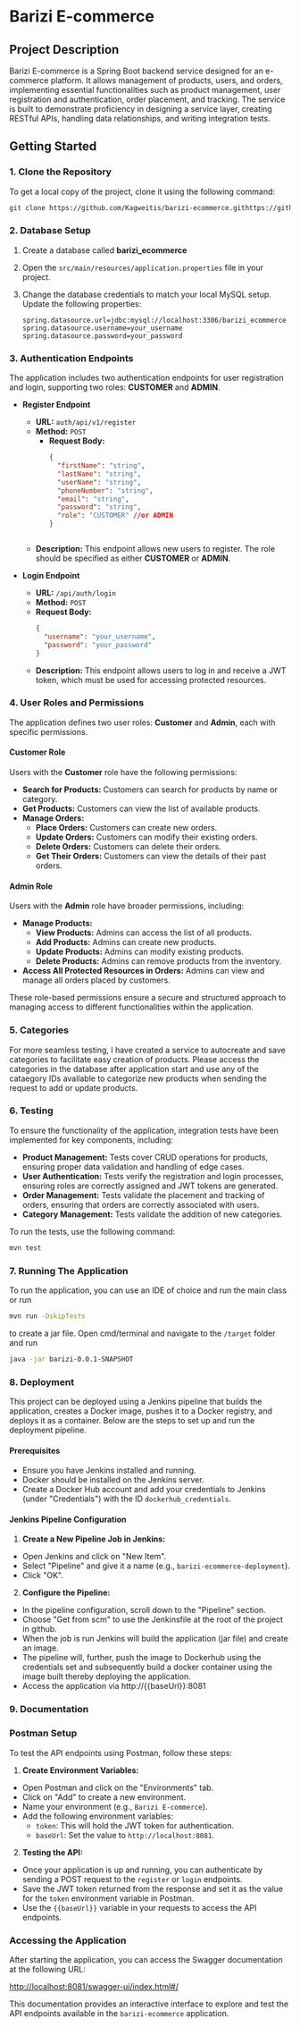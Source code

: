 # Barizi E-commerce

## Project Description

Barizi E-commerce is a Spring Boot backend service designed for an e-commerce platform. It allows management of products, users, and orders, implementing essential functionalities such as product management, user registration and authentication, order placement, and tracking. The service is built to demonstrate proficiency in designing a service layer, creating RESTful APIs, handling data relationships, and writing integration tests.

## Getting Started

### 1. Clone the Repository

To get a local copy of the project, clone it using the following command:

```bash
git clone https://github.com/Kagweitis/barizi-ecommerce.githttps://github.com/Kagweitis/barizi-ecommerce.git
```

### 2. Database Setup

1. Create a database called **barizi_ecommerce**
2. Open the `src/main/resources/application.properties` file in your project.
3. Change the database credentials to match your local MySQL setup. Update the following properties:

   ```properties
   spring.datasource.url=jdbc:mysql://localhost:3306/barizi_ecommerce
   spring.datasource.username=your_username
   spring.datasource.password=your_password
    ```

### 3. Authentication Endpoints

The application includes two authentication endpoints for user registration and login, supporting two roles: **CUSTOMER** and **ADMIN**.

- **Register Endpoint**
  - **URL:** `auth/api/v1/register`
  - **Method:** `POST`
    - **Request Body:**
      ```json
      {
        "firstName": "string",
        "lastName": "string",
        "userName": "string",
        "phoneNumber": "string",
        "email": "string",
        "password": "string",
        "role": "CUSTOMER" //or ADMIN
      }
    ```
  - **Description:** This endpoint allows new users to register. The role should be specified as either **CUSTOMER** or **ADMIN**.

- **Login Endpoint**
  - **URL:** `/api/auth/login`
  - **Method:** `POST`
  - **Request Body:**
    ```json
    {
      "username": "your_username",
      "password": "your_password"
    }
    ```
  - **Description:** This endpoint allows users to log in and receive a JWT token, which must be used for accessing protected resources.

### 4. User Roles and Permissions

The application defines two user roles: **Customer** and **Admin**, each with specific permissions.

  #### Customer Role
  Users with the **Customer** role have the following permissions:
  - **Search for Products:** Customers can search for products by name or category.
  - **Get Products:** Customers can view the list of available products.
  - **Manage Orders:**
    - **Place Orders:** Customers can create new orders.
    - **Update Orders:** Customers can modify their existing orders.
    - **Delete Orders:** Customers can delete their orders.
    - **Get Their Orders:** Customers can view the details of their past orders.
  
  #### Admin Role
  Users with the **Admin** role have broader permissions, including:
  - **Manage Products:**
    - **View Products:** Admins can access the list of all products.
    - **Add Products:** Admins can create new products.
    - **Update Products:** Admins can modify existing products.
    - **Delete Products:** Admins can remove products from the inventory.
  - **Access All Protected Resources in Orders:** Admins can view and manage all orders placed by customers.
  
  These role-based permissions ensure a secure and structured approach to managing access to different functionalities within the application.

### 5. Categories
For more seamless testing, I have created a service to autocreate and save categories to facilitate easy creation of products. Please access the categories in the database after application start and use any of the cataegory IDs available to categorize new products when sending the request to add or update products.
### 6. Testing

To ensure the functionality of the application, integration tests have been implemented for key components, including:

- **Product Management:** Tests cover CRUD operations for products, ensuring proper data validation and handling of edge cases.
- **User Authentication:** Tests verify the registration and login processes, ensuring roles are correctly assigned and JWT tokens are generated.
- **Order Management:** Tests validate the placement and tracking of orders, ensuring that orders are correctly associated with users.
- **Category Management:** Tests validate the addition of new categories.

To run the tests, use the following command:

```bash
mvn test
```

### 7. Running The Application

To run the application, you can use an IDE of choice and run the main class or run
```bash
mvn run -DskipTests
```
to create a jar file. Open cmd/terminal and navigate to the `/target` folder and run 
```bash
java -jar barizi-0.0.1-SNAPSHOT
```
### 8. Deployment

This project can be deployed using a Jenkins pipeline that builds the application, creates a Docker image, pushes it to a Docker registry, and deploys it as a container. Below are the steps to set up and run the deployment pipeline.

#### Prerequisites
- Ensure you have Jenkins installed and running.
- Docker should be installed on the Jenkins server.
- Create a Docker Hub account and add your credentials to Jenkins (under "Credentials") with the ID `dockerhub_credentials`.

#### Jenkins Pipeline Configuration
1. **Create a New Pipeline Job in Jenkins:**
  - Open Jenkins and click on "New Item".
  - Select "Pipeline" and give it a name (e.g., `barizi-ecommerce-deployment`).
  - Click "OK".
2. **Configure the Pipeline:**
  - In the pipeline configuration, scroll down to the "Pipeline" section.
  - Choose "Get from scm" to use the Jenkinsfile at the root of the project in github.
  - When the job is run Jenkins will build the application (jar file) and create an image. 
  - The pipeline will, further, push the image to Dockerhub using the credentials set and subsequently build a docker container using the image built thereby deploying the application.
  - Access the application via http://{{baseUrl}}:8081

### 9. Documentation

### Postman Setup

To test the API endpoints using Postman, follow these steps:

1. **Create Environment Variables:**
  - Open Postman and click on the "Environments" tab.
  - Click on "Add" to create a new environment.
  - Name your environment (e.g., `Barizi E-commerce`).
  - Add the following environment variables:
    - `token`: This will hold the JWT token for authentication.
    - `baseUrl`: Set the value to `http://localhost:8081`.

2. **Testing the API:**
  - Once your application is up and running, you can authenticate by sending a POST request to the `register` or `login` endpoints.
  - Save the JWT token returned from the response and set it as the value for the `token` environment variable in Postman.
  - Use the `{{baseUrl}}` variable in your requests to access the API endpoints.

### Accessing the Application

After starting the application, you can access the Swagger documentation at the following URL:

[http://localhost:8081/swagger-ui/index.html#/](http://localhost:8081/swagger-ui/index.html#/)

This documentation provides an interactive interface to explore and test the API endpoints available in the `barizi-ecommerce` application.


